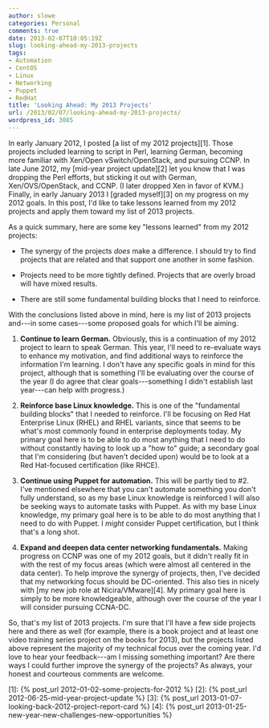 ```yaml
---
author: slowe
categories: Personal
comments: true
date: 2013-02-07T10:05:19Z
slug: looking-ahead-my-2013-projects
tags:
- Automation
- CentOS
- Linux
- Networking
- Puppet
- RedHat
title: 'Looking Ahead: My 2013 Projects'
url: /2013/02/07/looking-ahead-my-2013-projects/
wordpress_id: 3085
---
```


In early January 2012, I posted [a list of my 2012 projects][1]. Those projects included learning to script in Perl, learning German, becoming more familiar with Xen/Open vSwitch/OpenStack, and pursuing CCNP. In late June 2012, my [mid-year project update][2] let you know that I was dropping the Perl efforts, but sticking it out with German, Xen/OVS/OpenStack, and CCNP. (I later dropped Xen in favor of KVM.) Finally, in early January 2013 I [graded myself][3] on my progress on my 2012 goals. In this post, I'd like to take lessons learned from my 2012 projects and apply them toward my list of 2013 projects.

As a quick summary, here are some key "lessons learned" from my 2012 projects:

* The synergy of the projects _does_ make a difference. I should try to find projects that are related and that support one another in some fashion.

* Projects need to be more tightly defined. Projects that are overly broad will have mixed results.

* There are still some fundamental building blocks that I need to reinforce.

With the conclusions listed above in mind, here is my list of 2013 projects and---in some cases---some proposed goals for which I'll be aiming.

1. **Continue to learn German.** Obviously, this is a continuation of my 2012 project to learn to speak German. This year, I'll need to re-evaluate ways to enhance my motivation, and find additional ways to reinforce the information I'm learning. I don't have any specific goals in mind for this project, although that is something I'll be evaluating over the course of the year (I do agree that clear goals---something I didn't establish last year---can help with progress.)

2. **Reinforce base Linux knowledge.** This is one of the "fundamental building blocks" that I needed to reinforce. I'll be focusing on Red Hat Enterprise Linux (RHEL) and RHEL variants, since that seems to be what's most commonly found in enterprise deployments today. My primary goal here is to be able to do most anything that I need to do without constantly having to look up a "how to" guide; a secondary goal that I'm considering (but haven't decided upon) would be to look at a Red Hat-focused certification (like RHCE).

3. **Continue using Puppet for automation.** This will be partly tied to #2. I've mentioned elsewhere that you can't automate something you don't fully understand, so as my base Linux knowledge is reinforced I will also be seeking ways to automate tasks with Puppet. As with my base Linux knowledge, my primary goal here is to be able to do most anything that I need to do with Puppet. I _might_ consider Puppet certification, but I think that's a long shot.

4. **Expand and deepen data center networking fundamentals.** Making progress on CCNP was one of my 2012 goals, but it didn't really fit in with the rest of my focus areas (which were almost all centered in the data center). To help improve the synergy of projects, then, I've decided that my networking focus should be DC-oriented. This also ties in nicely with [my new job role at Nicira/VMware][4]. My primary goal here is simply to be more knowledgeable, although over the course of the year I will consider pursuing CCNA-DC.

So, that's my list of 2013 projects. I'm sure that I'll have a few side projects here and there as well (for example, there is a book project and at least one video training series project on the books for 2013), but the projects listed above represent the majority of my technical focus over the coming year. I'd love to hear your feedback---am I missing something important? Are there ways I could further improve the synergy of the projects? As always, your honest and courteous comments are welcome.

[1]: {% post_url 2012-01-02-some-projects-for-2012 %}
[2]: {% post_url 2012-06-25-mid-year-project-update %}
[3]: {% post_url 2013-01-07-looking-back-2012-project-report-card %}
[4]: {% post_url 2013-01-25-new-year-new-challenges-new-opportunities %}
